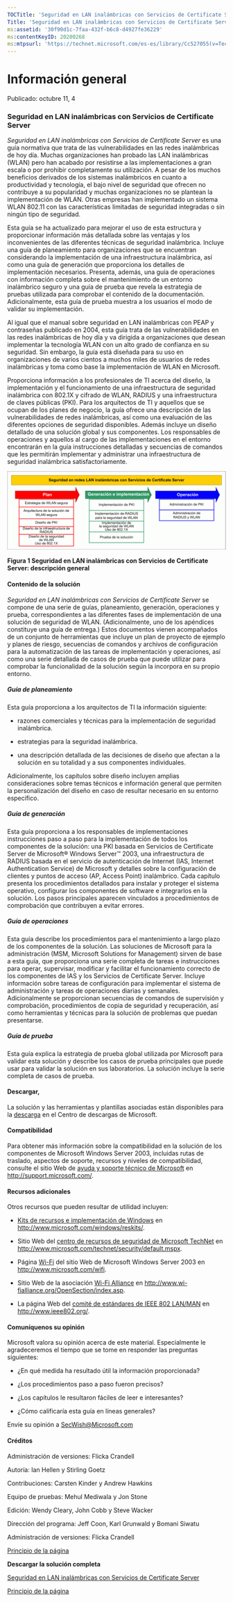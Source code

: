 ```yaml
---
TOCTitle: 'Seguridad en LAN inalámbricas con Servicios de Certificate Server: introducción'
Title: 'Seguridad en LAN inalámbricas con Servicios de Certificate Server: introducción'
ms:assetid: '30f90d1c-7faa-432f-b6c8-d4927fe36229'
ms:contentKeyID: 20200268
ms:mtpsurl: 'https://technet.microsoft.com/es-es/library/Cc527055(v=TechNet.10)'
---
```


Información general
===================

Publicado: octubre 11, 4

### Seguridad en LAN inalámbricas con Servicios de Certificate Server

*Seguridad en LAN inalámbricas con* *Servicios de Certificate Server* es una guía normativa que trata de las vulnerabilidades en las redes inalámbricas de hoy día. Muchas organizaciones han probado las LAN inalámbricas (WLAN) pero han acabado por resistirse a las implementaciones a gran escala o por prohibir completamente su utilización. A pesar de los muchos beneficios derivados de los sistemas inalámbricos en cuanto a productividad y tecnología, el bajo nivel de seguridad que ofrecen no contribuye a su popularidad y muchas organizaciones no se plantean la implementación de WLAN. Otras empresas han implementado un sistema WLAN 802.11 con las características limitadas de seguridad integradas o sin ningún tipo de seguridad.

Esta guía se ha actualizado para mejorar el uso de esta estructura y proporcionar información más detallada sobre las ventajas y los inconvenientes de las diferentes técnicas de seguridad inalámbrica. Incluye una guía de planeamiento para organizaciones que se encuentran considerando la implementación de una infraestructura inalámbrica, así como una guía de generación que proporciona los detalles de implementación necesarios. Presenta, además, una guía de operaciones con información completa sobre el mantenimiento de un entorno inalámbrico seguro y una guía de prueba que revela la estrategia de pruebas utilizada para comprobar el contenido de la documentación. Adicionalmente, esta guía de prueba muestra a los usuarios el modo de validar su implementación.

Al igual que el manual sobre seguridad en LAN inalámbricas con PEAP y contraseñas publicado en 2004, esta guía trata de las vulnerabilidades en las redes inalámbricas de hoy día y va dirigida a organizaciones que desean implementar la tecnología WLAN con un alto grado de confianza en su seguridad. Sin embargo, la guía está diseñada para su uso en organizaciones de varios cientos a muchos miles de usuarios de redes inalámbricas y toma como base la implementación de WLAN en Microsoft.

Proporciona información a los profesionales de TI acerca del diseño, la implementación y el funcionamiento de una infraestructura de seguridad inalámbrica con 802.1X y cifrado de WLAN, RADIUS y una infraestructura de claves públicas (PKI). Para los arquitectos de TI y aquellos que se ocupan de los planes de negocio, la guía ofrece una descripción de las vulnerabilidades de redes inalámbricas, así como una evaluación de las diferentes opciones de seguridad disponibles. Además incluye un diseño detallado de una solución global y sus componentes. Los responsables de operaciones y aquellos al cargo de las implementaciones en el entorno encontrarán en la guía instrucciones detalladas y secuencias de comandos que les permitirán implementar y administrar una infraestructura de seguridad inalámbrica satisfactoriamente.

[![](images/Cc527055.00fig0-1(es-es,TechNet.10).gif)](https://technet.microsoft.com/es-es/cc527055.00fig0-1_big(es-es,technet.10).gif)

**Figura 1 Seguridad en LAN inalámbricas con Servicios de Certificate Server: descripción general**

#### Contenido de la solución

*Seguridad en LAN inalámbricas* *con Servicios de Certificate Server* se compone de una serie de guías, planeamiento, generación, operaciones y prueba, correspondientes a las diferentes fases de implementación de una solución de seguridad de WLAN. (Adicionalmente, uno de los apéndices constituye una guía de entrega.) Estos documentos vienen acompañados de un conjunto de herramientas que incluye un plan de proyecto de ejemplo y planes de riesgo, secuencias de comandos y archivos de configuración para la automatización de las tareas de implementación y operaciones, así como una serie detallada de casos de prueba que puede utilizar para comprobar la funcionalidad de la solución según la incorpora en su propio entorno.

##### Guía de planeamiento

Esta guía proporciona a los arquitectos de TI la información siguiente:

-   razones comerciales y técnicas para la implementación de seguridad inalámbrica.

-   estrategias para la seguridad inalámbrica.

-   una descripción detallada de las decisiones de diseño que afectan a la solución en su totalidad y a sus componentes individuales.

Adicionalmente, los capítulos sobre diseño incluyen amplias consideraciones sobre temas técnicos e información general que permiten la personalización del diseño en caso de resultar necesario en su entorno específico.

##### Guía de generación

Esta guía proporciona a los responsables de implementaciones instrucciones paso a paso para la implementación de todos los componentes de la solución: una PKI basada en Servicios de Certificate Server de Microsoft® Windows Server™ 2003, una infraestructura de RADIUS basada en el servicio de autenticación de Internet (IAS, Internet Authentication Service) de Microsoft y detalles sobre la configuración de clientes y puntos de acceso (AP, Access Point) inalámbrico. Cada capítulo presenta los procedimientos detallados para instalar y proteger el sistema operativo, configurar los componentes de software e integrarlos en la solución. Los pasos principales aparecen vinculados a procedimientos de comprobación que contribuyen a evitar errores.

##### Guía de operaciones

Esta guía describe los procedimientos para el mantenimiento a largo plazo de los componentes de la solución. Las soluciones de Microsoft para la administración (MSM, Microsoft Solutions for Management) sirven de base a esta guía, que proporciona una serie completa de tareas e instrucciones para operar, supervisar, modificar y facilitar el funcionamiento correcto de los componentes de IAS y los Servicios de Certificate Server. Incluye información sobre tareas de configuración para implementar el sistema de administración y tareas de operaciones diarias y semanales. Adicionalmente se proporcionan secuencias de comandos de supervisión y comprobación, procedimientos de copia de seguridad y recuperación, así como herramientas y técnicas para la solución de problemas que puedan presentarse.

##### Guía de prueba

Esta guía explica la estrategia de prueba global utilizada por Microsoft para validar esta solución y describe los casos de prueba principales que puede usar para validar la solución en sus laboratorios. La solución incluye la serie completa de casos de prueba.

#### Descargar,

La solución y las herramientas y plantillas asociadas están disponibles para la [descarga](http://go.microsoft.com/fwlink/?linkid=14844) en el Centro de descargas de Microsoft.

#### Compatibilidad

Para obtener más información sobre la compatibilidad en la solución de los componentes de Microsoft Windows Server 2003, incluidas rutas de traslado, aspectos de soporte, recursos y niveles de compatibilidad, consulte el sitio Web de [ayuda y soporte técnico de Microsoft](http://support.microsoft.com/) en http://support.microsoft.com/.

#### Recursos adicionales

Otros recursos que pueden resultar de utilidad incluyen:

-   [Kits de recursos e implementación de Windows](http://www.microsoft.com/windows/reskits/) en http://www.microsoft.com/windows/reskits/.

-   Sitio Web del [centro de recursos de seguridad de Microsoft TechNet](http://www.microsoft.com/technet/security/default.mspx) en http://www.microsoft.com/technet/security/default.mspx.

-   Página [Wi-Fi](http://www.microsoft.com/wifi) del sitio Web de Microsoft Windows Server 2003 en http://www.microsoft.com/wifi.

-   Sitio Web de la asociación [Wi-Fi Alliance](http://www.wi-fialliance.org/) en http://www.wi-fialliance.org/OpenSection/index.asp.

-   La página Web del [comité de estándares de IEEE 802 LAN/MAN](http://www.ieee802.org/) en http://www.ieee802.org/.

#### Comuníquenos su opinión

Microsoft valora su opinión acerca de este material. Especialmente le agradeceremos el tiempo que se tome en responder las preguntas siguientes:

-   ¿En qué medida ha resultado útil la información proporcionada?

-   ¿Los procedimientos paso a paso fueron precisos?

-   ¿Los capítulos le resultaron fáciles de leer e interesantes?

-   ¿Cómo calificaría esta guía en líneas generales?

Envíe su opinión a [SecWish@Microsoft.com](mailto:secwish@microsoft.com?subject=feedback%20re:%20microsoft%20solution%20for%20secure%20wireless%20lans)

#### Créditos

Administración de versiones: Flicka Crandell

Autoría: Ian Hellen y Stirling Goetz

Contribuciones: Carsten Kinder y Andrew Hawkins

Equipo de pruebas: Mehul Mediwala y Jon Stone

Edición: Wendy Cleary, John Cobb y Steve Wacker

Dirección del programa: Jeff Coon, Karl Grunwald y Bomani Siwatu

Administración de versiones: Flicka Crandell

[](#mainsection)[Principio de la página](#mainsection)

**Descargar la solución completa**

[Seguridad en LAN inalámbricas con Servicios de Certificate Server](http://go.microsoft.com/fwlink/?linkid=14844)

[](#mainsection)[Principio de la página](#mainsection)
